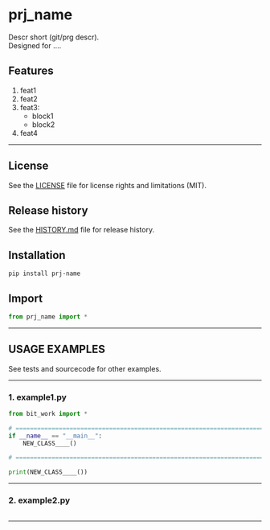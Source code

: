 # prj_name
Descr short (git/prg descr).  
Designed for ....  


## Features
1. feat1  
2. feat2  
3. feat3:  
	- block1  
	- block2  
4. feat4  


********************************************************************************
## License
See the [LICENSE](LICENSE) file for license rights and limitations (MIT).


## Release history
See the [HISTORY.md](HISTORY.md) file for release history.


## Installation
```commandline
pip install prj-name
```


## Import
```python
from prj_name import *
```


********************************************************************************
## USAGE EXAMPLES
See tests and sourcecode for other examples.

******************************
### 1. example1.py

```python
from bit_work import *

# =====================================================================================================================
if __name__ == "__main__":
	NEW_CLASS____()

# =====================================================================================================================

print(NEW_CLASS____())
```

******************************
### 2. example2.py
```python

```

********************************************************************************

